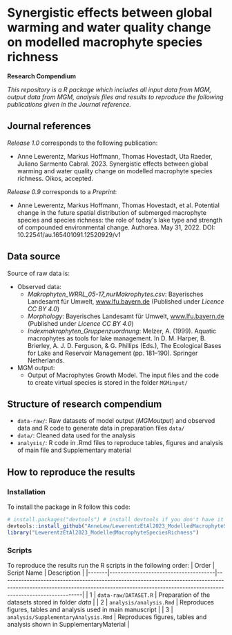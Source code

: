 
# Synergistic effects between global warming and water quality change on modelled macrophyte species richness 

**Research Compendium**

<!-- badges: start -->
<!-- badges: end -->

*This repository is a R package which includes all input data from MGM, output data from MGM, analysis files and results to reproduce the following publications given in the Journal reference.*


## Journal references
*Release 1.0* corresponds to the following publication:

- Anne Lewerentz, Markus Hoffmann, Thomas Hovestadt, Uta Raeder, Juliano Sarmento Cabral. 2023. Synergistic effects between global warming and water quality change on modelled macrophyte species richness. Oikos, accepted.

*Release 0.9* corresponds to a *Preprint*:

- Anne Lewerentz, Markus Hoffmann, Thomas Hovestadt, et al. Potential change in the future spatial distribution of submerged macrophyte species and species richness: the role of today's lake type and strength of compounded environmental change. Authorea. May 31, 2022.
DOI: 10.22541/au.165401091.12520929/v1



## Data source

Source of raw data is: 

- Observed data: 
  - *Makrophyten_WRRL_05-17_nurMakrophytes.csv*:  Bayerisches Landesamt für Umwelt, www.lfu.bayern.de (Published under *Licence CC BY 4.0*)
  - *Morphology*: Bayerisches Landesamt für Umwelt, www.lfu.bayern.de (Published under *Licence CC BY 4.0*)
  - *Indexmakrophyten_Gruppenzuordnung*: Melzer, A. (1999). Aquatic macrophytes as tools for lake management. In D. M. Harper, B. Brierley, A. J. D. Ferguson, & G. Phillips (Eds.), The Ecological Bases for Lake and Reservoir Management (pp. 181–190). Springer Netherlands.
- MGM output: 
  - Output of Macrophytes Growth Model. The input files and the code to create virtual species is stored in the folder `MGMinput/`





## Structure of research compendium

-   `data-raw/`: Raw datasets of model output (*MGMoutput*) and observed data and R code to generate data in preparation files `data/`
-   `data/`: Cleaned data used for the analysis
-   `analysis/`: R code in .Rmd files to reproduce tables, figures and analysis of main file and Supplementary material





## How to reproduce the results
### Installation

To install the package in R follow this code:
``` r
# install.packages("devtools") # install devtools if you don't have it already
devtools::install_github("AnneLew/LewerentzEtAl2023_ModelledMacrophyteSpeciesRichness")
library("LewerentzEtAl2023_ModelledMacrophyteSpeciesRichness")
```

### Scripts
To reproduce the results run the R scripts in the following order:
| Order | Script Name                          | Description                                                                                                                                                                             |
|-------|--------------------------------------|-----------------------------------------------------------------------------------------------------------------------------------------------------------------------------------------|
| 1     | `data-raw/DATASET.R`                | Preparation of the datasets stored in folder *data* |
| 2     | `analysis/analysis.Rmd`              | Reproduces figures, tables and analysis used in main manuscript                                                                                                                         |
| 3     | `analysis/SupplementaryAnalysis.Rmd` | Reproduces figures, tables and analysis shown in SupplementaryMaterial                                                                                                                  |
